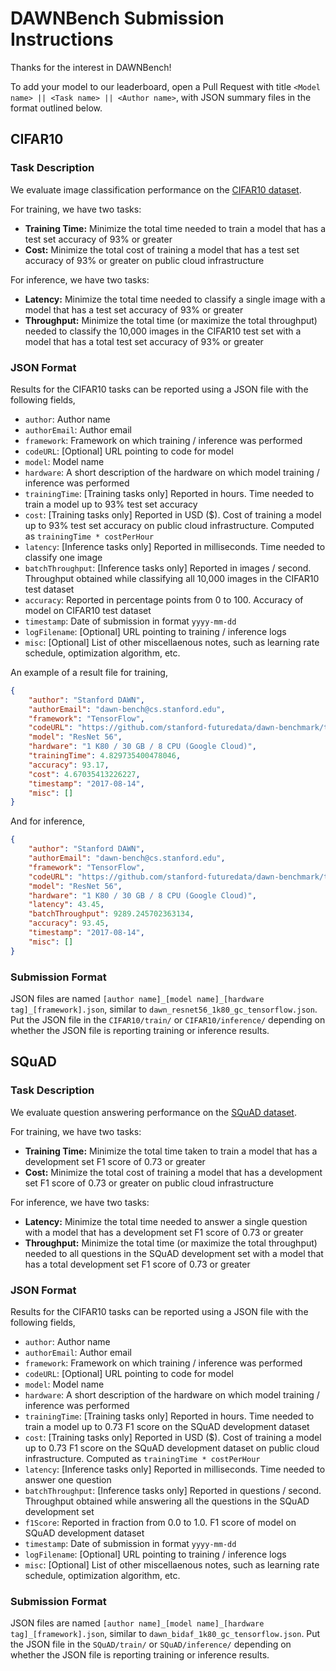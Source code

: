 # DAWNBench Submission Instructions

Thanks for the interest in DAWNBench!

To add your model to our leaderboard, open a Pull Request with title `<Model name> || <Task name> || <Author name>`,
with JSON summary files in the format outlined below.

## CIFAR10

### Task Description

We evaluate image classification performance on the [CIFAR10 dataset](https://www.cs.toronto.edu/~kriz/cifar.html).

For training, we have two tasks:
- **Training Time:** Minimize the total time needed to train a model that has a test set accuracy of
  93% or greater
- **Cost:** Minimize the total cost of training a model that has a test set accuracy of 93% or greater on
  public cloud infrastructure

For inference, we have two tasks:
- **Latency:** Minimize the total time needed to classify a single image with a model that has a test
  set accuracy of 93% or greater
- **Throughput:** Minimize the total time (or maximize the total throughput) needed to classify the 10,000 images
  in the CIFAR10 test set with a model that has a total test set accuracy of 93% or greater

### JSON Format

Results for the CIFAR10 tasks can be reported using a JSON file with the following fields,

- `author`: Author name
- `authorEmail`: Author email
- `framework`: Framework on which training / inference was performed
- `codeURL`: [Optional] URL pointing to code for model
- `model`: Model name
- `hardware`: A short description of the hardware on which model training / inference was performed
- `trainingTime`: [Training tasks only] Reported in hours. Time needed to train a model up to
  93% test set accuracy
- `cost`: [Training tasks only] Reported in USD ($). Cost of training a model up to 93% test set accuracy
  on public cloud infrastructure. Computed as `trainingTime * costPerHour`
- `latency`: [Inference tasks only] Reported in milliseconds. Time needed to classify one image
- `batchThroughput`: [Inference tasks only] Reported in images / second. Throughput
  obtained while classifying all 10,000 images in the CIFAR10 test dataset
- `accuracy`: Reported in percentage points from 0 to 100. Accuracy of model on CIFAR10 test dataset
- `timestamp`: Date of submission in format `yyyy-mm-dd`
- `logFilename`: [Optional] URL pointing to training / inference logs
- `misc`: [Optional] List of other miscellaenous notes, such as learning rate schedule, optimization algorithm,
  etc.
  
An example of a result file for training,
```JSON
{
    "author": "Stanford DAWN",
    "authorEmail": "dawn-bench@cs.stanford.edu",
    "framework": "TensorFlow",
    "codeURL": "https://github.com/stanford-futuredata/dawn-benchmark/tree/master/tensorflow",
    "model": "ResNet 56",
    "hardware": "1 K80 / 30 GB / 8 CPU (Google Cloud)",
    "trainingTime": 4.829735400478046,
    "accuracy": 93.17,
    "cost": 4.67035413226227,
    "timestamp": "2017-08-14",
    "misc": []
}
```

And for inference,
```JSON
{
    "author": "Stanford DAWN",
    "authorEmail": "dawn-bench@cs.stanford.edu",
    "framework": "TensorFlow",
    "codeURL": "https://github.com/stanford-futuredata/dawn-benchmark/tree/master/tensorflow",
    "model": "ResNet 56",
    "hardware": "1 K80 / 30 GB / 8 CPU (Google Cloud)",
    "latency": 43.45,
    "batchThroughput": 9289.245702363134,
    "accuracy": 93.45,
    "timestamp": "2017-08-14",
    "misc": []
}
```

### Submission Format

JSON files are named `[author name]_[model name]_[hardware tag]_[framework].json`, similar to
`dawn_resnet56_1k80_gc_tensorflow.json`. Put the JSON file in the `CIFAR10/train/` or `CIFAR10/inference/`
depending on whether the JSON file is reporting training or inference results.

## SQuAD

### Task Description

We evaluate question answering performance on the [SQuAD dataset](https://rajpurkar.github.io/SQuAD-explorer/).

For training, we have two tasks:
- **Training Time:** Minimize the total time taken to train a model that has a development set F1 score of
  0.73 or greater
- **Cost:** Minimize the total cost of training a model that has a development set F1 score of 0.73 or greater on
  public cloud infrastructure

For inference, we have two tasks:
- **Latency:** Minimize the total time needed to answer a single question with a model that has a development
  set F1 score of 0.73 or greater
- **Throughput:** Minimize the total time (or maximize the total throughput) needed to all questions in the
  SQuAD development set with a model that has a total development set F1 score of 0.73 or greater

### JSON Format

Results for the CIFAR10 tasks can be reported using a JSON file with the following fields,

- `author`: Author name
- `authorEmail`: Author email
- `framework`: Framework on which training / inference was performed
- `codeURL`: [Optional] URL pointing to code for model
- `model`: Model name
- `hardware`: A short description of the hardware on which model training / inference was performed
- `trainingTime`: [Training tasks only] Reported in hours. Time needed to train a model up to
  0.73 F1 score on the SQuAD development dataset
- `cost`: [Training tasks only] Reported in USD ($). Cost of training a model up to 0.73 F1 score on the
  SQuAD development dataset on public cloud infrastructure. Computed as `trainingTime * costPerHour`
- `latency`: [Inference tasks only] Reported in milliseconds. Time needed to answer one question
- `batchThroughput`: [Inference tasks only] Reported in questions / second. Throughput
  obtained while answering all the questions in the SQuAD development set
- `f1Score`: Reported in fraction from 0.0 to 1.0. F1 score of model on SQuAD development dataset
- `timestamp`: Date of submission in format `yyyy-mm-dd`
- `logFilename`: [Optional] URL pointing to training / inference logs
- `misc`: [Optional] List of other miscellaenous notes, such as learning rate schedule, optimization algorithm,
  etc.

### Submission Format

JSON files are named `[author name]_[model name]_[hardware tag]_[framework].json`, similar to
`dawn_bidaf_1k80_gc_tensorflow.json`. Put the JSON file in the `SQuAD/train/` or `SQuAD/inference/`
depending on whether the JSON file is reporting training or inference results.
